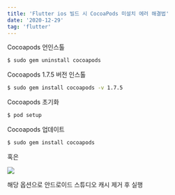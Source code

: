 ```yaml
---
title: 'Flutter ios 빌드 시 CocoaPods 미설치 에러 해결법'
date: '2020-12-29'
tag: 'flutter'
---
```


Cocoapods 언인스톨

```bash
$ sudo gem uninstall cocoapods
```

Cocoapods 1.7.5 버전 인스톨

```bash
$ sudo gem install cocoapods -v 1.7.5
```

Cocoapods 초기화

```bash
$ pod setup
```

Cocoapods 업데이트

```bash
$ sudo gem install cocoapods
```

혹은

![](/images/posts/flutter/cocoa-pods-error_1.png)

해당 옵션으로 안드로이드 스튜디오 캐시 제거 후 실행